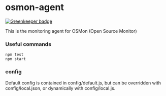 # osmon-agent

[![Greenkeeper badge](https://badges.greenkeeper.io/niahmiah/osmon-agent.svg)](https://greenkeeper.io/)

This is the monitoring agent for OSMon (Open Source Monitor)

### Useful commands

```
npm test
npm start
```

### config

Default config is contained in config/default.js, but can be overridden with config/local.json, or dynamically with config/local.js.

